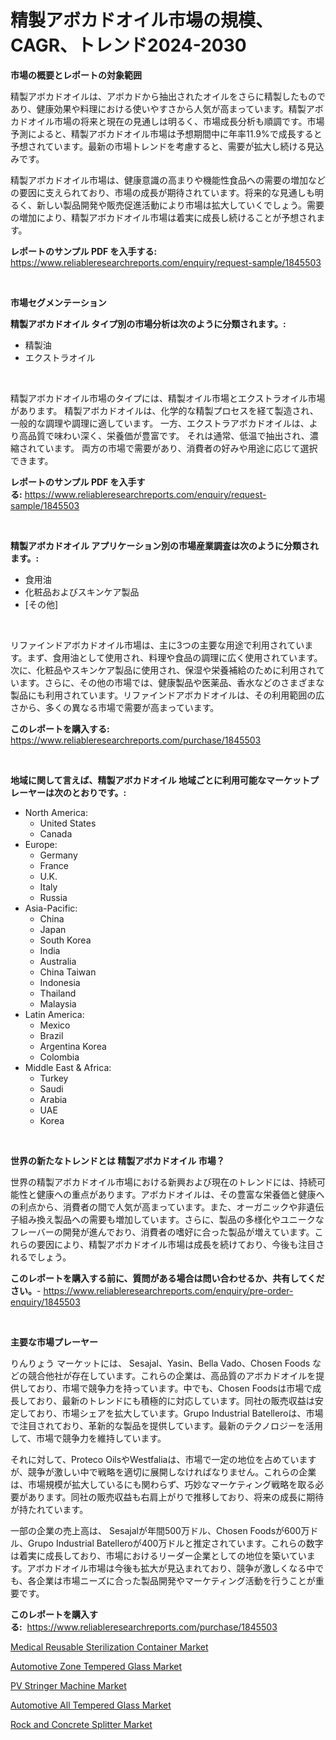 <p><h1>精製アボカドオイル市場の規模、CAGR、トレンド2024-2030</h1></p><p><strong>市場の概要とレポートの対象範囲</strong></p>
<p><p>精製アボカドオイルは、アボカドから抽出されたオイルをさらに精製したものであり、健康効果や料理における使いやすさから人気が高まっています。精製アボカドオイル市場の将来と現在の見通しは明るく、市場成長分析も順調です。市場予測によると、精製アボカドオイル市場は予想期間中に年率11.9%で成長すると予想されています。最新の市場トレンドを考慮すると、需要が拡大し続ける見込みです。</p><p>精製アボカドオイル市場は、健康意識の高まりや機能性食品への需要の増加などの要因に支えられており、市場の成長が期待されています。将来的な見通しも明るく、新しい製品開発や販売促進活動により市場は拡大していくでしょう。需要の増加により、精製アボカドオイル市場は着実に成長し続けることが予想されます。</p></p>
<p><strong>レポートのサンプル PDF を入手する:</strong> <a href="https://www.reliableresearchreports.com/enquiry/request-sample/1845503">https://www.reliableresearchreports.com/enquiry/request-sample/1845503</a></p>
<p>&nbsp;</p>
<p><strong>市場セグメンテーション</strong></p>
<p><strong>精製アボカドオイル タイプ別の市場分析は次のように分類されます。:</strong></p>
<p><ul><li>精製油</li><li>エクストラオイル</li></ul></p>
<p>&nbsp;</p>
<p><p>精製アボカドオイル市場のタイプには、精製オイル市場とエクストラオイル市場があります。 精製アボカドオイルは、化学的な精製プロセスを経て製造され、一般的な調理や調理に適しています。 一方、エクストラアボカドオイルは、より高品質で味わい深く、栄養価が豊富です。 それは通常、低温で抽出され、濃縮されています。 両方の市場で需要があり、消費者の好みや用途に応じて選択できます。</p></p>
<p><strong>レポートのサンプル PDF を入手する:</strong>&nbsp;<a href="https://www.reliableresearchreports.com/enquiry/request-sample/1845503">https://www.reliableresearchreports.com/enquiry/request-sample/1845503</a></p>
<p>&nbsp;</p>
<p><strong> 精製アボカドオイル アプリケーション別の市場産業調査は次のように分類されます。:</strong></p>
<p><ul><li>食用油</li><li>化粧品およびスキンケア製品</li><li>[その他]</li></ul></p>
<p>&nbsp;</p>
<p><p>リファインドアボカドオイル市場は、主に3つの主要な用途で利用されています。まず、食用油として使用され、料理や食品の調理に広く使用されています。次に、化粧品やスキンケア製品に使用され、保湿や栄養補給のために利用されています。さらに、その他の市場では、健康製品や医薬品、香水などのさまざまな製品にも利用されています。リファインドアボカドオイルは、その利用範囲の広さから、多くの異なる市場で需要が高まっています。</p></p>
<p><strong>このレポートを購入する:</strong>&nbsp; <a href="https://www.reliableresearchreports.com/purchase/1845503">https://www.reliableresearchreports.com/purchase/1845503</a></p>
<p>&nbsp;</p>
<p><strong>地域に関して言えば、精製アボカドオイル 地域ごとに利用可能なマーケットプレーヤーは次のとおりです。:</strong></p>
<p><ul>
    <li>
        North America:
        <ul>
            <li>United States</li>
            <li>Canada</li>
        </ul>
    </li>
    <li>
        Europe:
        <ul>
            <li>Germany</li>
            <li>France</li>
            <li>U.K.</li>
            <li>Italy</li>
            <li>Russia</li>
        </ul>
    </li>
    <li>
        Asia-Pacific:
        <ul>
            <li>China</li>
            <li>Japan</li>
            <li>South Korea</li>
            <li>India</li>
            <li>Australia</li>
            <li>China Taiwan</li>
            <li>Indonesia</li>
            <li>Thailand</li>
            <li>Malaysia</li>
        </ul>
    </li>
    <li>
        Latin America:
        <ul>
            <li>Mexico</li>
            <li>Brazil</li>
            <li>Argentina Korea</li>
            <li>Colombia</li>
        </ul>
    </li>
    <li>
        Middle East & Africa:
        <ul>
            <li>Turkey</li>
            <li>Saudi</li>
            <li>Arabia</li>
            <li>UAE</li>
            <li>Korea</li>
        </ul>
    </li>
    </ul></p>
<p>&nbsp;</p>
<p><strong>世界の新たなトレンドとは 精製アボカドオイル 市場？</strong></p>
<p><p>世界の精製アボカドオイル市場における新興および現在のトレンドには、持続可能性と健康への重点があります。アボカドオイルは、その豊富な栄養価と健康への利点から、消費者の間で人気が高まっています。また、オーガニックや非遺伝子組み換え製品への需要も増加しています。さらに、製品の多様化やユニークなフレーバーの開発が進んでおり、消費者の嗜好に合った製品が増えています。これらの要因により、精製アボカドオイル市場は成長を続けており、今後も注目されるでしょう。</p></p>
<p><strong>このレポートを購入する前に、質問がある場合は問い合わせるか、共有してください。</strong>- <a href="https://www.reliableresearchreports.com/enquiry/pre-order-enquiry/1845503">https://www.reliableresearchreports.com/enquiry/pre-order-enquiry/1845503</a></p>
<p>&nbsp;</p>
<p><strong>主要な市場プレーヤー</strong></p>
<p><p>りんりょう マーケットには、 Sesajal、Yasin、Bella Vado、Chosen Foods などの競合他社が存在しています。これらの企業は、高品質のアボカドオイルを提供しており、市場で競争力を持っています。中でも、Chosen Foodsは市場で成長しており、最新のトレンドにも積極的に対応しています。同社の販売収益は安定しており、市場シェアを拡大しています。Grupo Industrial Batelleroは、市場で注目されており、革新的な製品を提供しています。最新のテクノロジーを活用して、市場で競争力を維持しています。</p><p>それに対して、Proteco OilsやWestfaliaは、市場で一定の地位を占めていますが、競争が激しい中で戦略を適切に展開しなければなりません。これらの企業は、市場規模が拡大しているにも関わらず、巧妙なマーケティング戦略を取る必要があります。同社の販売収益も右肩上がりで推移しており、将来の成長に期待が持たれています。</p><p>一部の企業の売上高は、 Sesajalが年間500万ドル、Chosen Foodsが600万ドル、Grupo Industrial Batelleroが400万ドルと推定されています。これらの数字は着実に成長しており、市場におけるリーダー企業としての地位を築いています。アボカドオイル市場は今後も拡大が見込まれており、競争が激しくなる中でも、各企業は市場ニーズに合った製品開発やマーケティング活動を行うことが重要です。</p></p>
<p><strong>このレポートを購入する:</strong>&nbsp;&nbsp;<a href="https://www.reliableresearchreports.com/purchase/1845503">https://www.reliableresearchreports.com/purchase/1845503</a></p>
<p><p><a href="https://gratis-rainforest-2ca.notion.site/Medical-Reusable-Sterilization-Container-Market-Size-Global-Industry-Overview-Market-Segmentation--ca678b6b672044c49242fd7a8e6950f3">Medical Reusable Sterilization Container Market</a></p><p><a href="https://view.publitas.com/reportprime-1/automotive-zone-tempered-glass-market-with-the-goal-of-estimating-the-market-size-and-future-growth-potential-of-various-market-segments-based-on-component-applications-end-user-and-region/">Automotive Zone Tempered Glass Market</a></p><p><a href="https://github.com/Hazelklievgspy6vdcsmu106w/Market-Research-Report-List-1/blob/main/pv-stringer-machine-market.md">PV Stringer Machine Market</a></p><p><a href="https://view.publitas.com/reportprime-1/automotive-all-tempered-glass-market-offers-provide-insightful-data-for-the-time-period-from-2024-to-2031-and-also-provide-analysis-based-on-application-type-and-region/">Automotive All Tempered Glass Market</a></p><p><a href="https://metal-farmhouse-e95.notion.site/Rock-and-Concrete-Splitter-Market-Size-and-Examines-its-Market-Scope-with-a-Primary-Focus-on-Growt-2d4f11f5487b4b7595aaaf9199fc7618">Rock and Concrete Splitter Market</a></p></p>